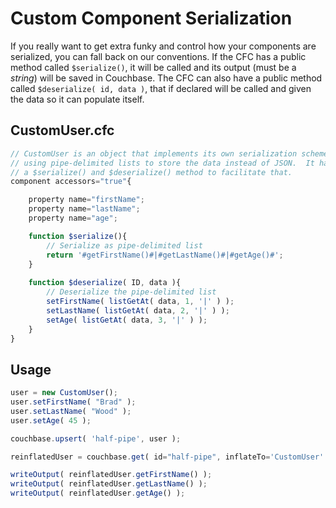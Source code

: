 # Custom Component Serialization

If you really want to get extra funky and control how your components are serialized, you can fall back on our conventions.  If the CFC has a public method called `$serialize()`, it will be called and its output (must be a *string*) will be saved in Couchbase.  The CFC can also have a public method called `$deserialize( id, data )`, that if declared will be called and given the data so it can populate itself.

## CustomUser.cfc

```js
// CustomUser is an object that implements its own serialization scheme
// using pipe-delimited lists to store the data instead of JSON.  It has both
// a $serialize() and $deserialize() method to facilitate that.
component accessors="true"{

	property name="firstName";
	property name="lastName";
	property name="age";

	function $serialize(){
		// Serialize as pipe-delimited list
		return '#getFirstName()#|#getLastName()#|#getAge()#';
	}
	
	function $deserialize( ID, data ){
		// Deserialize the pipe-delimited list
		setFirstName( listGetAt( data, 1, '|' ) );
		setLastName( listGetAt( data, 2, '|' ) );
		setAge( listGetAt( data, 3, '|' ) );		
	}
}
```

## Usage

```js
user = new CustomUser();
user.setFirstName( "Brad" );
user.setLastName( "Wood" );
user.setAge( 45 );

couchbase.upsert( 'half-pipe', user );

reinflatedUser = couchbase.get( id="half-pipe", inflateTo='CustomUser' );

writeOutput( reinflatedUser.getFirstName() );
writeOutput( reinflatedUser.getLastName() );
writeOutput( reinflatedUser.getAge() );
```